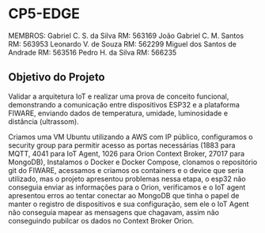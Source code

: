 # CP5-EDGE

MEMBROS: Gabriel C. S. da Silva RM: 563169 João Gabriel C. M. Santos RM: 563953 Leonardo V. de Souza RM: 562299 Miguel dos Santos de Andrade RM: 563516 Pedro H. da Silva RM: 566235

## Objetivo do Projeto
Validar a arquitetura IoT e realizar uma prova de conceito funcional, demonstrando a comunicação entre dispositivos ESP32 e a plataforma FIWARE, enviando dados de temperatura, umidade, luminosidade e distância (ultrassom).

Criamos uma VM Ubuntu utilizando a AWS com IP público, configuramos o security group para permitir acesso as portas necessárias (1883 para MQTT, 4041 para IoT Agent, 1026 para Orion Context Broker, 27017 para MongoDB),
Instalamos o Docker e Docker Compose, clonamos o repositório git do FIWARE, acessamos e criamos os containers e o device que seria utilizado, mas o projeto apresentou problemas nessa etapa, o esp32 não conseguia enviar as informações para o
Orion, verificamos e o IoT agent apresentou erros ao tentar conectar ao MongoDB que tinha o papel de manter o registro de dispositivos e sua configuração, sem ele o IoT Agent não conseguia mapear as mensagens que chagavam, assim não conseguindo pubilcar os dados
no Context Broker Orion.

